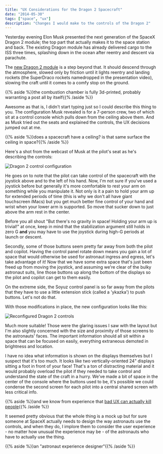 ```yaml
---
title: "UX Considerations for the Dragon 2 Spacecraft"
date: "2014-05-30"
tags: ["space", "ux"]
description: "Changes I would make to the controls of the Dragon 2"
---
```

Yesterday evening Elon Musk presented the next generation of the SpaceX Dragon 2 module; the top part that actually makes it to the space station and back. The existing Dragon module has already delivered cargo to the ISS three times, splashing down in the ocean after reentry and descent via parachute.

The [new Dragon 2 module](http://www.spacex.com/dragon) is a step beyond that. It should descend through the atmosphere, slowed only by friction until it lights reentry and landing rockets (the SuperDraco rockets namedropped in the presentation video), slowing the craft until it comes to a comfy stop on the ground.

{{% aside %}}the combustion chamber is fully 3d-printed, probably warranting a post all by itself{{% /aside %}}

Awesome as that is, I didn't start typing just so I could describe this thing to you. The configuration Musk revealed is for a 7-person crew, two of which sit at a control console which pulls down from the ceiling above them. And as Musk tried out the seats and explained the controls, the UX decisions jumped out at me.

{{% aside %}}does a spacecraft have a ceiling? is that same surface the ceiling in space?{{% /aside %}}

Here's a shot from the webcast of Musk at the pilot's seat as he's describing the controls:

![Dragon 2 control configuration](/images/dragon-normal.jpg)

He goes on to note that the pilot can take control of the spacecraft with the joystick above and to the left of his hand. Now, I'm not sure if you've used a joystick before but generally it's more comfortable to rest your arm on something while you manipulate it. Not only is it a pain to hold your arm up for extended periods of time (this is why we don't all have giant touchscreen iMacs) but you get much better fine control of your hand and wrist when your lower arm is supported. So move that sucker down to just above the arm rest in the center.

Before you all shout "But there's no gravity in space! Holding your arm up is trivial!" at once, keep in mind that the stabilization argument still holds in zero G **and** you may have to use the joystick during high-G periods at launch or descent.

Secondly, some of those buttons seem pretty far away from both the pilot and copilot.  Having the control panel rotate down means you gain a lot of space that would otherwise be used for astronaut ingress and egress, let's take advantage of it! Now that we have some extra space that's just been freed up from moving the joystick, and assuming we're clear of the bulky astronaut suits, line those buttons up along the bottom of the displays so the pilot and copilot can get to them easily.

On the extreme side, the Soyuz control panel is so far away from the pilots that they have to use a little extension stick (called a 'ykazka') to push buttons. Let's not do that.

With those modifications in place, the new configuration looks like this:

![Reconfigured Dragon 2 controls](/images/dragon-reorg.jpg)

Much more suitable! Those were the glaring issues I saw with the layout but I'm also slightly concerned with the size and proximity of those screens to the astronauts' faces. The important information should all sit within a space that can be focused on easily, everything extraneous demoted in brightness and location.

I have no idea what information is shown on the displays themselves but I suspect that it's too much. It looks like two vertically-oriented 24" displays sitting a foot in front of your face! That's a ton of distracting material and it would probably overload the pilot if they needed to take control and understand the state of the craft in a hurry. We've made a bit of space in the center of the console where the buttons used to be, it's possible we could condense the second screen for each pilot into a central shared screen with less critical info.

{{% aside %}}and we know from experience that [bad UX can actually kill people](http://blog.nickoneill.name/the-control-system-transition/){{% /aside %}}

It seemed pretty obvious that the whole thing is a mock up but for sure someone at SpaceX actually needs to design the way astronauts use the controls, and when they do, I implore them to consider the user experience - no matter how unusual the experience may be - of the astronauts who have to actually use the thing.

{{% aside %}}an "astronaut experience designer"{{% /aside %}}